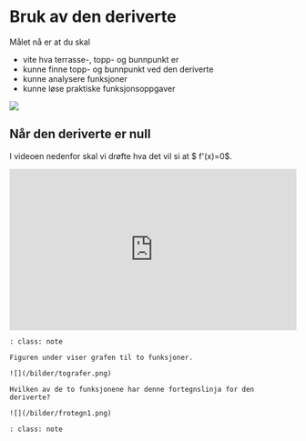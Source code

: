 # Bruk av den deriverte

Målet nå er at du skal 
* vite hva terrasse-, topp- og bunnpunkt er
* kunne finne topp- og bunnpunkt ved den deriverte
* kunne analysere funksjoner
* kunne løse praktiske funksjonsoppgaver

![](/bilder/tangenter.png)

## Når den deriverte er null

I videoen nedenfor skal vi drøfte hva det vil si at $ f'(x)=0$.

<div style="padding:56.25% 0 0 0;position:relative;"><iframe src="https://player.vimeo.com/video/299173827?h=0cb0bb820d&title=0&byline=0&portrait=0" style="position:absolute;top:0;left:0;width:100%;height:100%;" frameborder="0" allow="autoplay; fullscreen; picture-in-picture" allowfullscreen></iframe></div><script src="https://player.vimeo.com/api/player.js"></script>


```{admonition} Oppgave 1
: class: note

Figuren under viser grafen til to funksjoner.

![](/bilder/tografer.png)

Hvilken av de to funksjonene har denne fortegnslinja for den deriverte?

![](/bilder/frotegn1.png)
```

```{admonition} Fasit
: class: note


```